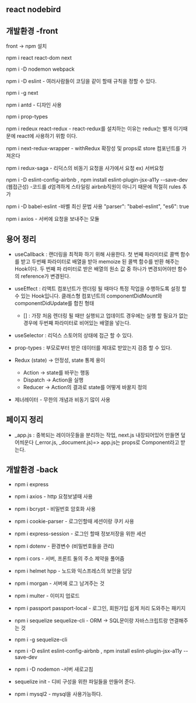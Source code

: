 ## react nodebird 

## 개발환경 -front

front -> npm 설치

npm i react react-dom next

npm i -D nodemon webpack

npm i -D eslint   - 여러사람들이 코딩을 같이 할때 규칙을 정할 수 있다.

npm i -g next

npm i antd  - 디자인 사용

npm i prop-types

npm i redeux react-redux - react-redux를 설치하는 이유는 redux는 별개 이기때문에 react에 사용하기 위함 이다.

npm i next-redux-wrapper - withRedux 확장성 및 props로 store 컴포넌트를 가져온다

npm i redux-saga - 리덕스의 비동기 요청을 사가에서 요청 ex) 서버요청

npm i -D eslint-config-airbnb , npm install eslint-plugin-jsx-a11y --save-dev (웹접근성) -코드를 d엄격하게 스타일링 airbnb직원이 아니기 때문에 적절히 rules 추가 

npm i -D babel-eslint -바벨 최신 문법 사용  "parser": "babel-eslint", "es6": true

npm i axios - 서버에 요청을 보내주는 모듈

## 용어 정리

- useCallback : 랜더링을 최적화 하기 위해 사용한다.
                첫 번째 파라미터로 콜백 함수를 받고 두번째 파라미터로 배열을 받아 memoize 된 콜백 함수를 반환 해주는 Hook이다.
                두 번째 파 라미터로 받은 배열의 원소 값 중 하나가 변경되어야만 함수의 reference가 변경된다.

- useEffect : 리액트 컴포넌트가 렌더링 될 때마다 특정 작업을 수행하도록 설정 할 수 있는 Hook입니다. 클래스형 컴포넌트의 componentDidMount와 componentDidUpdate를 합친 형태
     - [] : 가장 처음 렌더링 될 때만 실행되고 업데이트 경우에는 실행 할 필요가 없는 경우에 두번째 파라미터로 비어있는 배열을 넣는다.

- useSelector : 리덕스 스토어의 상태에 접근 할 수 있다. 

- prop-types : 부모로부터 받은 데이터를 제대로 받았는지 검증 할 수 있다.

- Redux (state) -> 안정성, state 통제 용이
    - Action -> state를 바꾸는 행동
    - Dispatch -> Action을 실행
    - Reducer -> Action의 결과로 state를 어떻게 바꿀지 정의

- 제너레이터 - 무한의 개념과 비동기 많이 사용

## 페이지 정리

- _app.js : 중복되는 레이아웃들을 분리하는 작업,
            next.js 내장되어있어 만들면 덮어씌운다 (_error.js, _document.js)=> app.js는 props로 Component라고 받는다. 



## 개발환경 -back

- npm i express

- npm i axios  - http 요청보낼때 사용

- npm i bcrypt - 비밀번호 암호화 사용

- npm i cookie-parser - 로그인할때 세션이랑 쿠키 사용

- npm i express-session - 로그인 할때 정보저장을 위한 세션

- npm i dotenv - 환경변수 (비밀번호들을 관리)

- npm i cors - 서버, 프론트 둘의 주소 제약을 풀어줌

- npm i helmet hpp - 노드와 익스프레스의 보안을 담당

- npm i morgan - 서버에 로그 남겨주는 것

- npm i multer - 이미지 업로드

- npm i passport passport-local - 로그인, 회원가입 쉽게 처리 도와주는 패키지

- npm i sequelize sequelize-cli - ORM -> SQL문이랑 자바스크립트랑 연결해주는 것

- npm i -g sequelize-cli

- npm i -D eslint eslint-config-airbnb , npm install eslint-plugin-jsx-a11y --save-dev

- npm i -D nodemon -서버 새로고침

- sequelize init - 디비 구성을 위한 파일들을 만들어 준다.

- npm i mysql2 - mysql을 사용가능하다.
